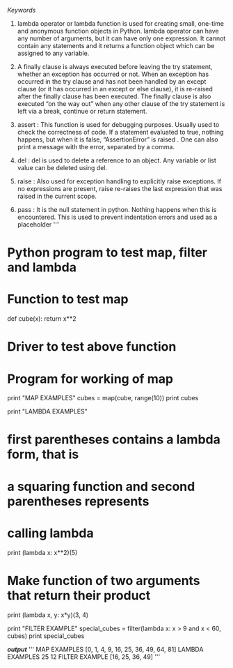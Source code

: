 
*Keywords*
1. lambda operator or lambda function is used for creating small, one-time and anonymous function objects in Python. lambda operator can have any number of arguments, but it can have only one expression. It cannot contain any statements and it returns a function object which can be assigned to any variable.

2. A finally clause is always executed before leaving the try statement, whether an exception has occurred or not. When an exception has occurred in the try clause and has not been handled by an except clause (or it has occurred in an except or else clause), it is re-raised after the finally clause has been executed. The finally clause is also executed “on the way out” when any other clause of the try statement is left via a break, continue or return statement.

3. assert : This function is used for debugging purposes. Usually used to check the correctness of code. If a statement evaluated to true, nothing happens, but when it is false, “AssertionError” is raised . One can also print a message with the error, separated by a comma.

4. del : del is used to delete a reference to an object. Any variable or list value can be deleted using del.

5. raise : Also used for exception handling to explicitly raise exceptions. If no expressions are present, raise re-raises the last expression that was raised in the current scope.

6. pass : It is the null statement in python. Nothing happens when this is encountered. This is used to prevent indentation errors and used as a placeholder
  '''
  # Python program to test map, filter and lambda

# Function to test map 
def cube(x):
	return x**2

# Driver to test above function

# Program for working of map 
print "MAP EXAMPLES"
cubes = map(cube, range(10))
print cubes

print "LAMBDA EXAMPLES"

# first parentheses contains a lambda form, that is 
# a squaring function and second parentheses represents
# calling lambda
print (lambda x: x**2)(5)

# Make function of two arguments that return their product
print (lambda x, y: x*y)(3, 4)


print "FILTER EXAMPLE"
special_cubes = filter(lambda x: x > 9 and x < 60, cubes)
print special_cubes

*****output*****
'''
MAP EXAMPLES
[0, 1, 4, 9, 16, 25, 36, 49, 64, 81]
LAMBDA EXAMPLES
25
12
FILTER EXAMPLE
[16, 25, 36, 49]
'''

